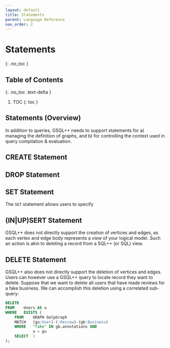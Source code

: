 ```yaml
---
layout: default
title: Statements
parent: Language Reference
nav_order: 2
---
```


# Statements
{: .no_toc }

## Table of Contents
{: .no_toc .text-delta } 

1. TOC
{: toc }

## Statements (Overview)

In addition to queries, GSQL++ needs to support statements for a) managing the definition of graphs, and b) for controlling the context used in query compilation & evaluation.

## CREATE Statement

## DROP Statement

## SET Statement

The `SET` statement allows users to specify 

## (IN|UP)SERT Statement

GSQL++ does not directly support the creation of vertices and edges, as each vertex and edge body represents a _view_ of your logical model.
Such an action is akin to deleting a record from a SQL++ (or SQL) view.

## DELETE Statement

GSQL++ also does not directly support the deletion of vertices and edges.
Users can however use a GSQL++ query to locate record they want to delete.
Suppose that we want to delete all users that have made reviews for a fake business.
We can accomplish this deletion using a correlated sub-query:

```sql
DELETE
FROM    Users AS u
WHERE   EXISTS (
    FROM    GRAPH GelpGraph
    MATCH   (gu:User)-(:Review)-(gb:Business)
    WHERE   "fake" IN gb.annotations AND
            u = gu
    SELECT  1
);
```
